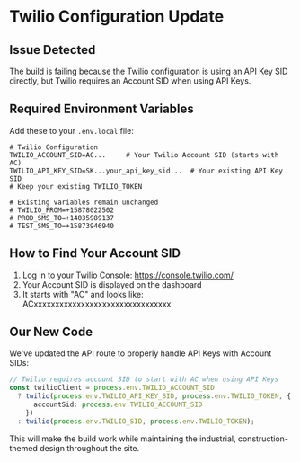 # Twilio Configuration Update

## Issue Detected
The build is failing because the Twilio configuration is using an API Key SID directly, but Twilio requires an Account SID when using API Keys.

## Required Environment Variables
Add these to your `.env.local` file:

```
# Twilio Configuration
TWILIO_ACCOUNT_SID=AC...     # Your Twilio Account SID (starts with AC)
TWILIO_API_KEY_SID=SK...your_api_key_sid...  # Your existing API Key SID
# Keep your existing TWILIO_TOKEN

# Existing variables remain unchanged
# TWILIO_FROM=+15878022502
# PROD_SMS_TO=+14035989137
# TEST_SMS_TO=+15873946940
```

## How to Find Your Account SID
1. Log in to your Twilio Console: https://console.twilio.com/
2. Your Account SID is displayed on the dashboard
3. It starts with "AC" and looks like: ACxxxxxxxxxxxxxxxxxxxxxxxxxxxxxxxx

## Our New Code
We've updated the API route to properly handle API Keys with Account SIDs:

```typescript
// Twilio requires account SID to start with AC when using API Keys
const twilioClient = process.env.TWILIO_ACCOUNT_SID
  ? twilio(process.env.TWILIO_API_KEY_SID, process.env.TWILIO_TOKEN, {
      accountSid: process.env.TWILIO_ACCOUNT_SID
    })
  : twilio(process.env.TWILIO_SID, process.env.TWILIO_TOKEN);
```

This will make the build work while maintaining the industrial, construction-themed design throughout the site.
